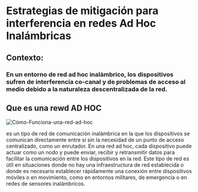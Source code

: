 #  Estrategias de mitigación para interferencia en redes Ad Hoc Inalámbricas

## Contexto: 

### En un entorno de red ad hoc inalámbrico, los dispositivos sufren de interferencia co-canal y de problemas de acceso al medio debido a la naturaleza descentralizada de la red.

## Que es una rewd AD HOC
![Cómo-Funciona-una-red-ad-hoc](https://github.com/EnriqueUPCH/DatosyredesRepo/assets/117322038/b592e266-ee27-423d-a877-a709a739f4aa)

es un tipo de red de comunicación inalámbrica en la que los dispositivos se comunican directamente entre sí 
sin la necesidad de un punto de acceso centralizado, como un enrutador.
En una red ad hoc, cada dispositivo puede actuar como un nodo y puede enviar, recibir y retransmitir datos para 
facilitar la comunicación entre los dispositivos en la red. Este tipo de red es útil en situaciones donde no hay
una infraestructura de red establecida o donde es necesario establecer rápidamente una conexión entre dispositivos móviles o en movimiento,
como en entornos militares, de emergencia o en redes de sensores inalámbricos.

